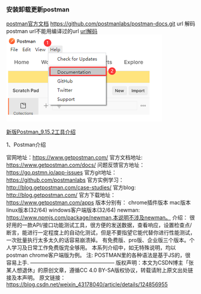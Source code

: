 ### 安装卸载更新postman

[postman官方文档](https://learning.postman.com/docs/getting-started/introduction/)
https://github.com/postmanlabs/postman-docs.git
url
解码
postman url不能用编译过的url
[url解码](http://www.jsons.cn/urlencode)
![1665560246208](image/postman/1665560246208.png)

[新版Postman_9.15.2工具介绍](https://blog.csdn.net/weixin_43178040/article/details/124856955)

1、Postman介绍

官网地址：https://www.getpostman.com/
官方文档地址: https://www.getpostman.com/docs/
问题反馈官方地址：https://go.pstmn.io/app-issues
官方git地址：https://github.com/postmanlabs
官方实例学习：http://blog.getpostman.com/case-studies/
官方blog: http://blog.getpostman.com/
官方下载地址：https://www.getpostman.com/apps
版本分别有：
chrome插件版本
mac版本
linux版本(32/64)
windows客户端版本(32/64)
newman: https://www.npmjs.com/package/newman,本说明不涉及newman。
介绍：
很好用的一款API/接口功能测试工具，很方便的发送数据，查看响应，设置检查点/断言，能进行一定程度上的自动化测试，但是不要指望它能代替你进行性能测试，一次批量执行太多太久的话容易崩溃掉。
有免费版、pro版、企业版三个版本。个人学习及日常工作免费版完全够用。
本系列介绍中，如无特殊说明，均以postman chrome客户端版为例。
注:
POSTMAN里的各种语法是基于JS的，很容易上手.
————————————————
版权声明：本文为CSDN博主「张某人想退休」的原创文章，遵循CC 4.0 BY-SA版权协议，转载请附上原文出处链接及本声明。
原文链接：https://blog.csdn.net/weixin_43178040/article/details/124856955